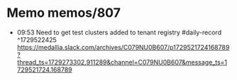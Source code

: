 # Memo memos/807
- 09:53 Need to get test clusters added to tenant registry #daily-record ^1729522425
https://medallia.slack.com/archives/C079NU0B607/p1729521724168789?thread_ts=1729273302.911289&channel=C079NU0B607&message_ts=1729521724.168789